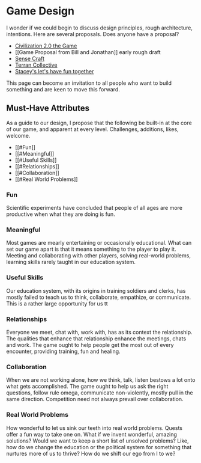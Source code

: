 # Game Design
I wonder if we could begin to discuss design principles, rough architecture, intentions. Here are several proposals. Does anyone have a proposal?

- [Civilization 2.0 the Game](http://www.game.civilization2.org)  
- [[Game Proposal from Bill and Jonathan]] early rough draft
- [Sense Craft](https://sensecraft.garden/files/sensecraft-storyboard.pdf)  
- [Terran Collective](http://terran.io)  
- [Stacey's let's have fun together](https://chat.collectivesensecommons.org/agora/channels/sss-project)  

This page can become an invitation to all people who want to build something and are keen to move this forward.

## Must-Have Attributes
As a guide to our design, I propose that the following be built-in at the core of our game, and apparent at every level. Challenges, additions, likes, welcome. 

- [[#Fun]]  
- [[#Meaningful]]  
- [[#Useful Skills]]  
- [[#Relationships]]  
- [[#Collaboration]]  
- [[#Real World Problems]]

### Fun
Scientific experiments have concluded that people of all ages are more productive when what they are doing is fun.

### Meaningful
Most games are mearly entertaining or occasionally educational. What can set our game apart is that it means something to the player to play it. Meeting and collaborating with other players, solving real-world problems, learning skills rarely taught in our education system.

### Useful Skills
Our education system, with its origins in training soldiers and clerks, has mostly failed to teach us to think, collaborate, empathize, or communicate. This is a rather large opportunity for us tt

### Relationships
Everyone we meet, chat with, work with, has as its context the relationship. The qualities that enhance that relationship enhance the meetings, chats and work. The game ought to help people get the most out of every encounter, providing training, fun and healing.

### Collaboration
When we are not working alone, how we think, talk, listen bestows a lot onto what gets accomplished. The game ought to help us ask the right questions, follow rule omega, communicate non-violently, mostly pull in the same direction. Competition need not always prevail over collaboration.

### Real World Problems
How wonderful to let us sink our teeth into real world problems. Quests offer a fun way to take one on. What if we invent wonderful, amazing solutions? Would we want to keep a short list of unsolved problems? Like, how do we change the education or the political system for something that nurtures more of us to thrive? How do we shift our ego from I to we?
